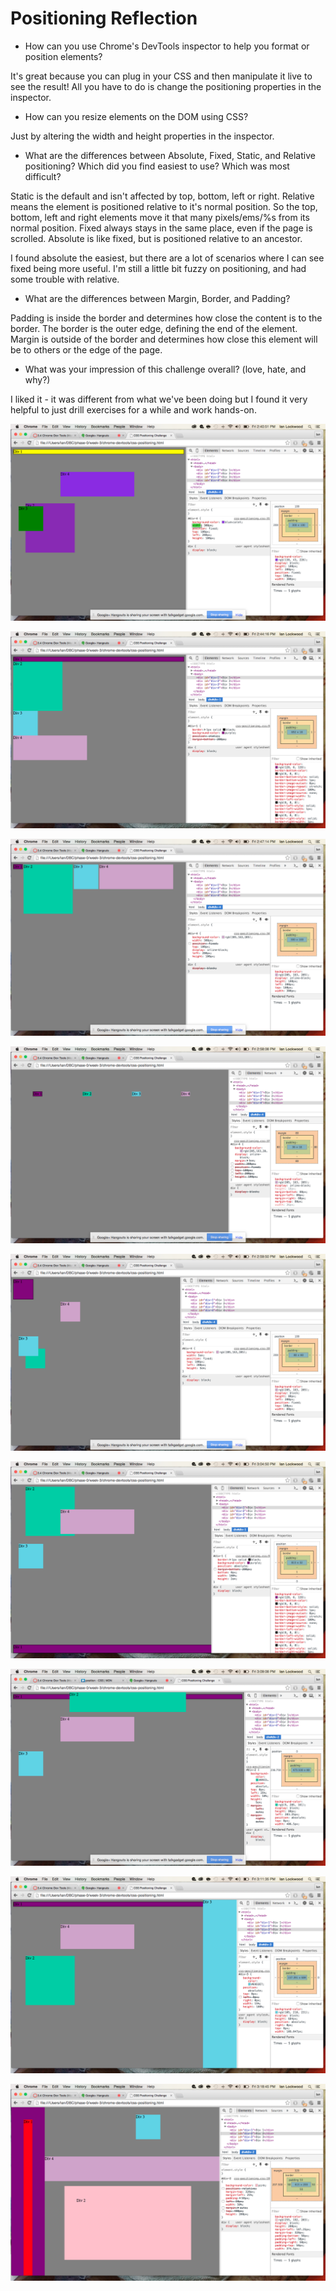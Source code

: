 # Positioning Reflection

- How can you use Chrome's DevTools inspector to help you format or position elements?

It's great because you can plug in your CSS and then manipulate it live to see the result! All you have to do is change the positioning properties in the inspector.

- How can you resize elements on the DOM using CSS?

Just by altering the width and height properties in the inspector.

- What are the differences between Absolute, Fixed, Static, and Relative positioning? Which did you find easiest to use? Which was most difficult?

Static is the default and isn't affected by top, bottom, left or right.
Relative means the element is positioned relative to it's normal position. So the top, bottom, left and right elements move it that many pixels/ems/%s from its normal position.
Fixed always stays in the same place, even if the page is scrolled.
Absolute is like fixed, but is positioned relative to an ancestor.

I found absolute the easiest, but there are a lot of scenarios where I can see fixed being more useful. I'm still a little bit fuzzy on positioning, and had some trouble with relative.


- What are the differences between Margin, Border, and Padding?

Padding is inside the border and determines how close the content is to the border. The border is the outer edge, defining the end of the element. Margin is outside of the border and determines how close this element will be to others or the edge of the page.

- What was your impression of this challenge overall? (love, hate, and why?)

I liked it - it was different from what we've been doing but I found it very helpful to just drill exercises for a while and work hands-on.

![1. Color](../imgs/1-color.png)

![2. Column](../imgs/2-column.png)

![3. Row](../imgs/3-row.png)

![4. Equidistant](../imgs/4-equidistant.png)

![5. Squares](../imgs/5-squares.png)

![6. Footer](../imgs/6-footer.png)

![7. Header](../imgs/7-header.png)

![8. Sidebar](../imgs/8-sidebar.png)

![9. Get Creative!](../imgs/9-get-creative.png)
